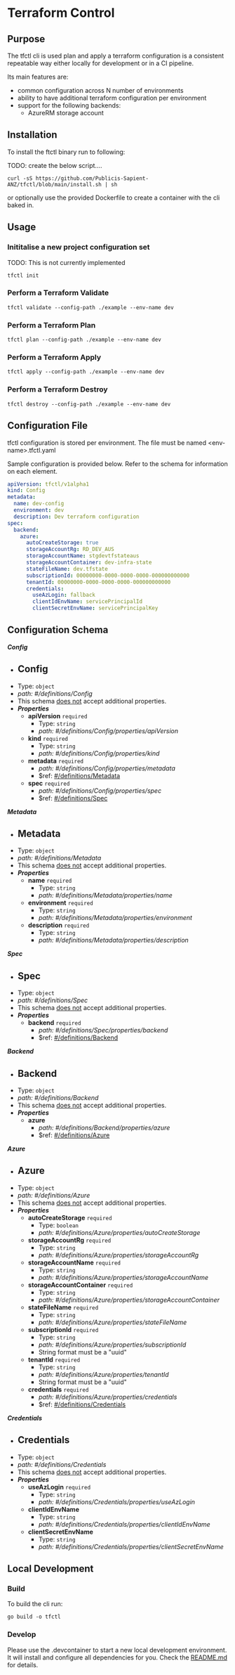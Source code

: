 # Terraform Control

## Purpose

The tfctl cli is used plan and apply a terraform configuration is a consistent repeatable way either locally for development or in a CI pipeline. 

Its main features are:

- common configuration across N number of environments
- ability to have additional terraform configuration per environment
- support for the following backends:
    - AzureRM storage account

## Installation

To install the ftctl binary run to following:

TODO: create the below script....

```
curl -sS https://github.com/Publicis-Sapient-ANZ/tfctl/blob/main/install.sh | sh
```

or optionally use the provided Dockerfile to create a container with the cli baked in.

## Usage

### Inititalise a new project configuration set

TODO: This is not currently implemented

```
tfctl init
```

### Perform a Terraform Validate

```
tfctl validate --config-path ./example --env-name dev
```

### Perform a Terraform Plan

```
tfctl plan --config-path ./example --env-name dev
```

### Perform a Terraform Apply

```
tfctl apply --config-path ./example --env-name dev
```

### Perform a Terraform Destroy

```
tfctl destroy --config-path ./example --env-name dev
```

## Configuration File

tfctl configuration is stored per environment. The file must be named \<env-name\>.tfctl.yaml

Sample configuration is provided below. Refer to the schema for information on each element.

``` yaml
apiVersion: tfctl/v1alpha1
kind: Config
metadata:
  name: dev-config
  environment: dev
  description: Dev terraform configuration
spec:
  backend:
    azure:
      autoCreateStorage: true
      storageAccountRg: RD_DEV_AUS
      storageAccountName: stgdevtfstateaus
      storageAccountContainer: dev-infra-state
      stateFileName: dev.tfstate
      subscriptionId: 00000000-0000-0000-0000-000000000000
      tenantId: 00000000-0000-0000-0000-000000000000
      credentials:
        useAzLogin: fallback
        clientIdEnvName: servicePrincipalId
        clientSecretEnvName: servicePrincipalKey
```

## Configuration Schema

**_Config_**

 - ## Config
 - Type: `object`
 - <i id="/definitions/Config">path: #/definitions/Config</i>
 - This schema <u>does not</u> accept additional properties.
 - **_Properties_**
	 - <b id="#/definitions/Config/properties/apiVersion">apiVersion</b> `required`
		 - Type: `string`
		 - <i id="/definitions/Config/properties/apiVersion">path: #/definitions/Config/properties/apiVersion</i>
	 - <b id="#/definitions/Config/properties/kind">kind</b> `required`
		 - Type: `string`
		 - <i id="/definitions/Config/properties/kind">path: #/definitions/Config/properties/kind</i>
	 - <b id="#/definitions/Config/properties/metadata">metadata</b> `required`
		 - <i id="/definitions/Config/properties/metadata">path: #/definitions/Config/properties/metadata</i>
		 - &#36;ref: [#/definitions/Metadata](#/definitions/Metadata)
	 - <b id="#/definitions/Config/properties/spec">spec</b> `required`
		 - <i id="/definitions/Config/properties/spec">path: #/definitions/Config/properties/spec</i>
		 - &#36;ref: [#/definitions/Spec](#/definitions/Spec)


**_Metadata_**

 - ## Metadata
 - Type: `object`
 - <i id="/definitions/Metadata">path: #/definitions/Metadata</i>
 - This schema <u>does not</u> accept additional properties.
 - **_Properties_**
	 - <b id="#/definitions/Metadata/properties/name">name</b> `required`
		 - Type: `string`
		 - <i id="/definitions/Metadata/properties/name">path: #/definitions/Metadata/properties/name</i>
	 - <b id="#/definitions/Metadata/properties/environment">environment</b> `required`
		 - Type: `string`
		 - <i id="/definitions/Metadata/properties/environment">path: #/definitions/Metadata/properties/environment</i>
	 - <b id="#/definitions/Metadata/properties/description">description</b> `required`
		 - Type: `string`
		 - <i id="/definitions/Metadata/properties/description">path: #/definitions/Metadata/properties/description</i>


**_Spec_**

 - ## Spec
 - Type: `object`
 - <i id="/definitions/Spec">path: #/definitions/Spec</i>
 - This schema <u>does not</u> accept additional properties.
 - **_Properties_**
	 - <b id="#/definitions/Spec/properties/backend">backend</b> `required`
		 - <i id="/definitions/Spec/properties/backend">path: #/definitions/Spec/properties/backend</i>
		 - &#36;ref: [#/definitions/Backend](#/definitions/Backend)


**_Backend_**

 - ## Backend
 - Type: `object`
 - <i id="/definitions/Backend">path: #/definitions/Backend</i>
 - This schema <u>does not</u> accept additional properties.
 - **_Properties_**
	 - <b id="#/definitions/Backend/properties/azure">azure</b>
		 - <i id="/definitions/Backend/properties/azure">path: #/definitions/Backend/properties/azure</i>
		 - &#36;ref: [#/definitions/Azure](#/definitions/Azure)


**_Azure_**

 - ## Azure
 - Type: `object`
 - <i id="/definitions/Azure">path: #/definitions/Azure</i>
 - This schema <u>does not</u> accept additional properties.
 - **_Properties_**
	 - <b id="#/definitions/Azure/properties/autoCreateStorage">autoCreateStorage</b> `required`
		 - Type: `boolean`
		 - <i id="/definitions/Azure/properties/autoCreateStorage">path: #/definitions/Azure/properties/autoCreateStorage</i>
	 - <b id="#/definitions/Azure/properties/storageAccountRg">storageAccountRg</b> `required`
		 - Type: `string`
		 - <i id="/definitions/Azure/properties/storageAccountRg">path: #/definitions/Azure/properties/storageAccountRg</i>
	 - <b id="#/definitions/Azure/properties/storageAccountName">storageAccountName</b> `required`
		 - Type: `string`
		 - <i id="/definitions/Azure/properties/storageAccountName">path: #/definitions/Azure/properties/storageAccountName</i>
	 - <b id="#/definitions/Azure/properties/storageAccountContainer">storageAccountContainer</b> `required`
		 - Type: `string`
		 - <i id="/definitions/Azure/properties/storageAccountContainer">path: #/definitions/Azure/properties/storageAccountContainer</i>
	 - <b id="#/definitions/Azure/properties/stateFileName">stateFileName</b> `required`
		 - Type: `string`
		 - <i id="/definitions/Azure/properties/stateFileName">path: #/definitions/Azure/properties/stateFileName</i>
	 - <b id="#/definitions/Azure/properties/subscriptionId">subscriptionId</b> `required`
		 - Type: `string`
		 - <i id="/definitions/Azure/properties/subscriptionId">path: #/definitions/Azure/properties/subscriptionId</i>
		 - String format must be a "uuid"
	 - <b id="#/definitions/Azure/properties/tenantId">tenantId</b> `required`
		 - Type: `string`
		 - <i id="/definitions/Azure/properties/tenantId">path: #/definitions/Azure/properties/tenantId</i>
		 - String format must be a "uuid"
	 - <b id="#/definitions/Azure/properties/credentials">credentials</b> `required`
		 - <i id="/definitions/Azure/properties/credentials">path: #/definitions/Azure/properties/credentials</i>
		 - &#36;ref: [#/definitions/Credentials](#/definitions/Credentials)


**_Credentials_**

 - ## Credentials
 - Type: `object`
 - <i id="/definitions/Credentials">path: #/definitions/Credentials</i>
 - This schema <u>does not</u> accept additional properties.
 - **_Properties_**
	 - <b id="#/definitions/Credentials/properties/useAzLogin">useAzLogin</b> `required`
		 - Type: `string`
		 - <i id="/definitions/Credentials/properties/useAzLogin">path: #/definitions/Credentials/properties/useAzLogin</i>
	 - <b id="#/definitions/Credentials/properties/clientIdEnvName">clientIdEnvName</b>
		 - Type: `string`
		 - <i id="/definitions/Credentials/properties/clientIdEnvName">path: #/definitions/Credentials/properties/clientIdEnvName</i>
	 - <b id="#/definitions/Credentials/properties/clientSecretEnvName">clientSecretEnvName</b>
		 - Type: `string`
		 - <i id="/definitions/Credentials/properties/clientSecretEnvName">path: #/definitions/Credentials/properties/clientSecretEnvName</i>


## Local Development

### Build

To build the cli run:

```
go build -o tfctl
```

### Develop

Please use the .devcontainer to start a new local development environment. It will install and configure all dependencies for you. Check the [README.md](./.devcontainer/README.md) for details.
